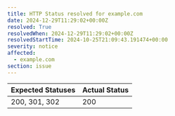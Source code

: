 ```yaml
---
title: HTTP Status resolved for example.com
date: 2024-12-29T11:29:02+00:00Z
resolved: True
resolvedWhen: 2024-12-29T11:29:02+00:00Z
resolvedStartTime: 2024-10-25T21:09:43.191474+00:00
severity: notice
affected:
  - example.com
section: issue
---
```


| Expected Statuses | Actual Status  |
|-------------------|----------------|
| 200, 301, 302 | 200 |
